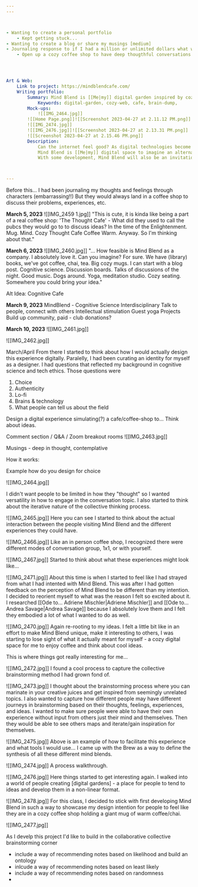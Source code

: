 ```yaml
---
---



- Wanting to create a personal portfolio 
	- Kept getting stuck...
- Wanting to create a blog or share my musings [medium]
- Journaling response to if I had a million or unlimited dollars what would I do?
	- Open up a cozy coffee shop to have deep thougthful conversations about the mind and any interesting topics 




Art & Web: 
	Link to project: https://mindblendcafe.com/
	Writing portfolio: 
		Summary: Mind Blend is [[Me|my]] digital garden inspired by cozy coffeeshops to explore, connect, and evolve ideas into insights. 
			Keywords: digital-garden, cozy-web, cafe, brain-dump, 
		Mock-ups: 
			![[IMG_2464.jpg]]
		![[Home Page.png]]![[Screenshot 2023-04-27 at 2.11.12 PM.png]]
		![[IMG_2474.jpg]]
		![[IMG_2476.jpg]]![[Screenshot 2023-04-27 at 2.13.31 PM.png]]
		![[Screenshot 2023-04-27 at 2.15.46 PM.png]]
		Description: 
			Can the internet feel good? As digital technologies become integrated in almost every aspect of our lives, there is an interesting trend of rising exhaustion and anxiety. Many are finding refuge by disconnecting, returning to unplugged spaces like private journals or a cabin in the woods ([waldenponding](https://www.econtalk.org/venkatesh-rao-on-waldenponding/)) to escape from apps and technologies meant to boost productivity and connection.
			Mind Blend is [[Me|my]] digital space to imagine an alternate experience of the internet to explore, connect, and evolve. One that is calm, kind, fun, and evokes awe and inspiration. It is modeled after a community of people curating "[digital gardens](https://maggieappleton.com/garden-history)" and "cozy internet" corners as spaces to think, reflect, and grow as a response to the chaotic stressful nature of the web. 
			With some development, Mind Blend will also be an invitation to others to join me in my cozy "digital thought cafe" to blend thoughts, feelings, ideas, and experiences to extract meaningful insights. My vision is that people start with a topic or question and feel encouraged to brain dump all their thoughts in a mindmap-like environment. Once they release their thoughts, they can look at others’ mind maps and may make new connections to their own. They may choose to go through this process as many times as they please but at the end, are asked to extract insights and make a "brew" of their ideas. The format of the ideas is open, and includes text, images, videos, gifs, and so on.



---
```

Before this... I had been journaling my thoughts and feelings through characters (embarrassing!!) But they would always land in a coffee shop to discuss their problems, experiences, etc. 

**March 5, 2023**
![[IMG_2459 1.jpg]]
	"This is cute, it is kinda like being a part of a real coffee shop: 
		'The Thought Cafe' - What did they used to call the pubcs they would go to to discuss ideas? In the time of the Enlightenment.
		Mug. Mind. Cozy Thought Cafe Coffee Warm.
		Anyway. So I'm thinking about that."

**March 6, 2023**
![[IMG_2460.jpg]]
	"... How feasible is Mind Blend as a company. I absolutely love it. Can you imagine? For sure. We have (library) books, we've got coffee, chai, tea. Big cozy mugs. I can start with a blog post. Cognitive science. Discussion boards. Talks of discussions of the night. Good music. Dogs around. Yoga, meditation studio. Cozy seating. Somewhere you could bring your idea."

Alt Idea: Cognitive Cafe

**March 9, 2023**
MindBlend - Cognitive Science Interdisciplinary 
	Talk to people, connect with others
	Intellectual stimulation 
	Guest yoga
	Projects
	Build up community, paid - club donations?


**March 10, 2023**
![[IMG_2461.jpg]]


 ![[IMG_2462.jpg]]

March/April
From there I started to think about how I would actually design this experience digitally. 
Paralelly, I had been curating an identity for myself as a designer. I had questions that reflected my background in cognitive science and tech ethics. Those questions were 
1. Choice 
2. Authenticity
3. Lo-fi
4. Brains & technology 
5. What people can tell us about the field 

Design a digital experience simulating(?) a cafe/coffee-shop to... 
	Think about ideas. 

Comment section / Q&A / Zoom breakout rooms 
![[IMG_2463.jpg]]


Musings - deep in thought, contemplative

How it works: 



Example how do you design for choice



![[IMG_2464.jpg]]

I didn't want people to be limited in how they "thought" so I wanted versatility in how to engage in the conversation topic. I also started to think about the iterative nature of the collective thinking process.


![[IMG_2465.jpg]]
Here you can see I started to think about the actual interaction between the people visiting Mind Blend and the different experiences they could have.



![[IMG_2466.jpg]]
Like an in person coffee shop, I recognized there were different modes of conversation group, 1x1, or with yourself. 




![[IMG_2467.jpg]]
Started to think about what these experiences might look like... 






![[IMG_2471.jpg]]
About this time is when I started to feel like I had strayed from what I had intented with Mind Blend. This was after I had gotten feedback on the perception of Mind Blend to be different than my intention. I decided to reorient myself to what was the reason I felt so excited about it. 
	I researched [[Ode to... Adriene Mischler|Adriene Mischler]] and [[Ode to... Andrea Savage|Andrea Savage]] because I absolutely love them and I felt they embodied a lot of what I wanted to do as well. 



![[IMG_2470.jpg]]
Again re-rooting to my ideas. I felt a little bit like in an effort to make Mind Blend unique, make it interesting to others, I was starting to lose sight of what it actually meant for myself - a cozy digital space for me to enjoy coffee and think about cool ideas. 

This is where things got really interesting for me...




![[IMG_2472.jpg]]
I found a cool process to capture the collective brainstorming method I had grown fond of. 



![[IMG_2473.jpg]]
I thought about the brainstorming process where you can marinate in your creative juices and get inspired from seemingly unrelated topics. I also wanted to capture how different people may have different journeys in brainstorming based on their thoughts, feelings, experiences, and ideas. I wanted to make sure people were able to have their own experience without input from others just their mind and themselves. Then they would be able to see others maps and iterate/gain inspiration for themselves.




![[IMG_2475.jpg]]
Above is an example of how to facilitate this experience and what tools I would use... I came up with the Brew as a way to define the synthesis of all these different mind blends.




![[IMG_2474.jpg]]
A process walkthrough.





![[IMG_2476.jpg]]
Here things started to get interesting again. I walked into a world of people creating [digital gardens] - a place for people to tend to ideas and develop them in a non-linear format. 


![[IMG_2478.jpg]]
For this class, I decided to stick with first developing Mind Blend in such a way to showcase my design intention for people to feel like they are in a cozy coffee shop holding a giant mug of warm coffee/chai. 


![[IMG_2477.jpg]]

As I develp this project I'd like to build in the collaborative collective brainstorming corner
- include a way of recommending notes based on likelihood and build an ontology
- inlcude a way of recommending notes based on least likely 
- include a way of recommending notes based on randomness
- 

